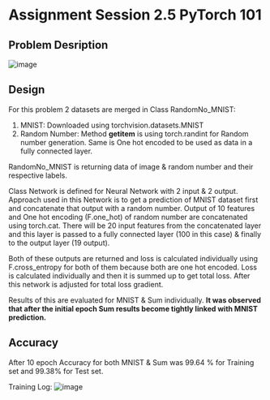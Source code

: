 # Assignment Session 2.5 PyTorch 101 

## Problem Desription

![image](https://user-images.githubusercontent.com/120099863/209846784-f75aaa07-2b7c-48b7-9345-141f5fb51aeb.png)

## Design
For this problem 2 datasets are merged in Class RandomNo_MNIST:
1. MNIST: Downloaded using torchvision.datasets.MNIST
2. Random Number: Method __getitem__ is using torch.randint for Random number generation. Same is One hot encoded to be used as data in a fully connected layer.

RandomNo_MNIST is returning data of image & random number and their respective labels.

Class Network is defined for Neural Network with 2 input & 2 output. Approach used in this Network is to get a prediction of MNIST dataset first and concatenate that output with a random number. Output of 10 features and One hot encoding (F.one_hot) of random number are concatenated using torch.cat. There will be 20 input features from the concatenated layer and this layer is passed to a fully connected layer (100 in this case) & finally to the output layer (19 output).

Both of these outputs are returned and loss is calculated individually using F.cross_entropy for both of them because both are one hot encoded. Loss is calculated individually and then it is summed up to get total loss. After this network is adjusted for total loss gradient.

Results of this are evaluated for MNIST & Sum individually. <b>It was observed that after the initial epoch Sum results become tightly linked with MNIST prediction.</b>

## Accuracy
After 10 epoch Accuracy for both MNIST & Sum was 99.64 % for Training set and 99.38% for Test set.

Training Log:
![image](https://user-images.githubusercontent.com/120099863/210050873-385e6084-3228-4f53-9e68-57c789feb95a.png)




